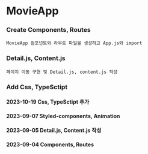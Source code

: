 # MovieApp

### Create Components, Routes

    MovieApp 컴포넌트와 라우트 파일을 생성하고 App.js와 import

### Detail.js, Content.js

    페이지 이동 구현 및 Detail.js, content.js 작성

### Add Css, TypeSctipt

#### 2023-10-19 Css, TypeSctipt 추가

#### 2023-09-07 Styled-components, Animation

#### 2023-09-05 Detail.js, Content.js 작성

#### 2023-09-04 Components, Routes
